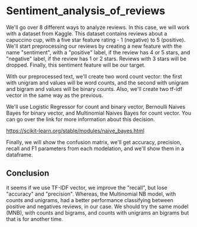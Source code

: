 # Sentiment_analysis_of_reviews

We'll go over 8 different ways to analyze reviews. In this case, we will work with a dataset from Kaggle. This dataset contains reviews about a capuccino cup, with a five star feature rating - 1 (negative) to 5 (positive). We'll start preprocessing our reviews by creating a new feature with the name "sentiment", with a "positive" label, if the review has 4 or 5 stars, and "negative" label, if the review has 1 or 2 stars. Reviews with 3 stars will be dropped. Finally, this sentiment feature will be our target.

With our preprocessed text, we'll create two word count vector: the first with unigram and values will be word counts, and the second with unigram and bigram and values will be binary counts. Also, we'll create two tf-idf vector in the same way as the previous.

We'll use Logistic Regressor for count and binary vector, Bernoulli Naives Bayes for binary vector, and Multinomial Naives Bayes for count vector. You can go over the link for more information about this decision.

https://scikit-learn.org/stable/modules/naive_bayes.html


Finally, we will show the confusion matrix, we'll get accuracy, precision, recall and F1 parameters from each modelation, and we'll show them in a dataframe.

## Conclusion
it seems if we use TF-IDF vector, we improve the "recall", but lose "accuracy" and "precision". Whereas, the Multinomial NB model, with counts and unigrams, had a better performance classifying between positive and negatives reviews, in our case. We should try the same model (MNB), with counts and bigrams, and counts with unigrams an bigrams but that is for another time.
